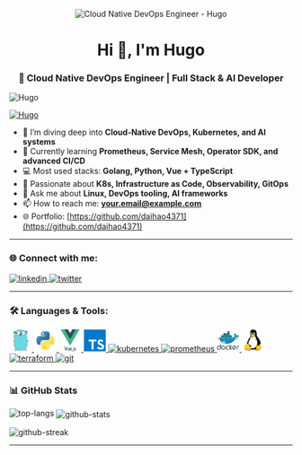 <p align="center">
  <img src="https://raw.githubusercontent.com/hugo4371/hugo4371/main/assets/banner.png" alt="Cloud Native DevOps Engineer - Hugo" />
</p>

<h1 align="center">Hi 👋, I'm Hugo</h1>
<h3 align="center">🚀 Cloud Native DevOps Engineer | Full Stack & AI Developer</h3>

<p align="left">
  <img src="https://komarev.com/ghpvc/?username=daihao4371&label=Profile%20views&color=0e75b6&style=flat" alt="Hugo" />
</p>

<p align="left">
  <a href="https://github.com/ryo-ma/github-profile-trophy">
    <img src="https://github-profile-trophy.vercel.app/?username=daihao4371&theme=onedark&title=Stars,Followers,Commit,Repo" alt="Hugo" />
  </a>
</p>

- 🌱 I’m diving deep into **Cloud-Native DevOps, Kubernetes, and AI systems**
- 🧠 Currently learning **Prometheus, Service Mesh, Operator SDK, and advanced CI/CD**
- 💻 Most used stacks: **Golang, Python, Vue + TypeScript**
- 🐳 Passionate about **K8s, Infrastructure as Code, Observability, GitOps**
- 💬 Ask me about **Linux, DevOps tooling, AI frameworks**
- 📫 How to reach me: **your.email@example.com**
- 🌐 Portfolio: [https://github.com/daihao4371](https://github.com/daihao4371)

---

<h3 align="left">🌐 Connect with me:</h3>
<p align="left">
  <a href="https://linkedin.com/in/your-link" target="blank">
    <img align="center" src="https://cdn.jsdelivr.net/npm/simple-icons@v6/icons/linkedin.svg" alt="linkedin" height="30" width="40" />
  </a>
  <a href="https://twitter.com/yourhandle" target="blank">
    <img align="center" src="https://cdn.jsdelivr.net/npm/simple-icons@v6/icons/twitter.svg" alt="twitter" height="30" width="40" />
  </a>
</p>

---

<h3 align="left">🛠️ Languages & Tools:</h3>
<p align="left">
  <a href="https://golang.org" target="_blank"> <img src="https://raw.githubusercontent.com/devicons/devicon/master/icons/go/go-original.svg" alt="go" width="40" height="40"/> </a>
  <a href="https://www.python.org" target="_blank"> <img src="https://raw.githubusercontent.com/devicons/devicon/master/icons/python/python-original.svg" alt="python" width="40" height="40"/> </a>
  <a href="https://vuejs.org/" target="_blank"> <img src="https://raw.githubusercontent.com/devicons/devicon/master/icons/vuejs/vuejs-original-wordmark.svg" alt="vuejs" width="40" height="40"/> </a>
  <a href="https://www.typescriptlang.org/" target="_blank"> <img src="https://raw.githubusercontent.com/devicons/devicon/master/icons/typescript/typescript-original.svg" alt="typescript" width="40" height="40"/> </a>
  <a href="https://kubernetes.io/" target="_blank"> <img src="https://www.vectorlogo.zone/logos/kubernetes/kubernetes-icon.svg" alt="kubernetes" width="40" height="40"/> </a>
  <a href="https://prometheus.io/" target="_blank"> <img src="https://www.vectorlogo.zone/logos/prometheusio/prometheusio-icon.svg" alt="prometheus" width="40" height="40"/> </a>
  <a href="https://www.docker.com/" target="_blank"> <img src="https://raw.githubusercontent.com/devicons/devicon/master/icons/docker/docker-original-wordmark.svg" alt="docker" width="40" height="40"/> </a>
  <a href="https://www.linux.org/" target="_blank"> <img src="https://raw.githubusercontent.com/devicons/devicon/master/icons/linux/linux-original.svg" alt="linux" width="40" height="40"/> </a>
  <a href="https://www.terraform.io/" target="_blank"> <img src="https://www.vectorlogo.zone/logos/terraformio/terraformio-icon.svg" alt="terraform" width="40" height="40"/> </a>
  <a href="https://git-scm.com/" target="_blank"> <img src="https://www.vectorlogo.zone/logos/git-scm/git-scm-icon.svg" alt="git" width="40" height="40"/> </a>
</p>

---

<h3>📊 GitHub Stats</h3>

<p><img align="left" src="https://github-readme-stats.vercel.app/api/top-langs/?username=daihao4371&layout=compact&langs_count=8&theme=radical" alt="top-langs" /></p>

<p>&nbsp;<img align="center" src="https://github-readme-stats.vercel.app/api?username=daihao4371&show_icons=true&theme=radical" alt="github-stats" /></p>

<p><img align="center" src="https://github-readme-streak-stats.herokuapp.com/?user=daihao4371&theme=radical" alt="github-streak" /></p>

---

<!---
✨ README customized for Cloud Native DevOps Engineer Hugo.
Remember to replace your email and social links before publishing.
--->
